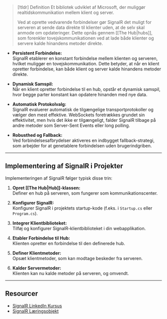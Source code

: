 > [!tldr] Definition
> Et bibliotek udviklet af Microsoft, der muliggør realtidskommunikation mellem klient og server. 
>
> Ved at oprette vedvarende forbindelser gør SignalR det muligt for serveren at sende data direkte til klienter uden, at de selv skal anmode om opdateringer. Dette opnås gennem [[The Hub|hubs]], som forenkler tovejskommunikationen ved at lade både klienter og servere kalde hinandens metoder direkte.


- **Persistent Forbindelse:**  
  SignalR etablerer en konstant forbindelse mellem klienten og serveren, hvilket muliggør en tovejskommunikation. Dette betyder, at når en klient opretter forbindelse, kan både klient og server kalde hinandens metoder direkte.

- **Dynamisk Samspil:**  
  Når en klient opretter forbindelse til en hub, opstår et dynamisk samspil, hvor begge parter konstant kan opdatere hinanden med nye data.

- **Automatisk Protokolvalg:**  
  SignalR evaluerer automatisk de tilgængelige transportprotokoller og vælger den mest effektive. WebSockets foretrækkes grundet sin effektivitet, men hvis det ikke er tilgængeligt, falder SignalR tilbage på andre metoder som Server-Sent Events eller long polling.

- **Robusthed og Fallback:**  
  Ved forbindelsesafbrydelser aktiveres en indbygget fallback-strategi, som arbejder for at genetablere forbindelsen uden brugerindgriben.

---

## Implementering af SignalR i Projekter
Implementeringen af SignalR følger typisk disse trin:

1. **Opret [[The Hub|Hub]]-klassen:**  
   Definer en hub på serveren, som fungerer som kommunikationscenter.

2. **Konfigurer SignalR:**  
   Konfigurer SignalR i projektets startup-kode (f.eks. i `Startup.cs` eller `Program.cs`).

3. **Integrer Klientbiblioteket:**  
   Tilføj og konfigurer SignalR-klientbiblioteket i din webapplikation.

4. **Etabler Forbindelse til Hub:**  
   Klienten opretter en forbindelse til den definerede hub.

5. **Definer Klientmetoder:**  
   Opsæt klientmetoder, som kan modtage beskeder fra serveren.

6. **Kalder Servermetoder:**  
   Klienten kan nu kalde metoder på serveren, og omvendt.

---

## Resourcer
- [SignalR LinkedIn Kursus](https://www.linkedin.com/learning/learning-signalr-with-asp-dot-net-core/what-is-signalr?resume=false&u=57075649)
- [SignalR Læringsobjekt](https://scorm.itslearning.com/data/3289/C20150/ims_import_42/scormcontent/index.html#/lessons/w1ZMNioiXENhGBGIdJI7D47eQlxSLLt-)